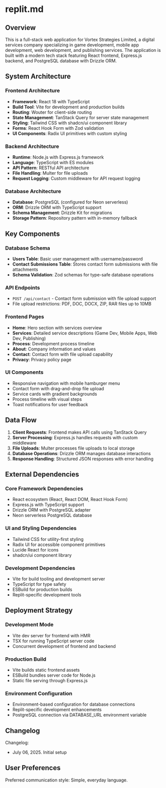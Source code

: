 # replit.md

## Overview

This is a full-stack web application for Vortex Strategies Limited, a digital services company specializing in game development, mobile app development, web development, and publishing services. The application is built with a modern tech stack featuring React frontend, Express.js backend, and PostgreSQL database with Drizzle ORM.

## System Architecture

### Frontend Architecture
- **Framework**: React 18 with TypeScript
- **Build Tool**: Vite for development and production builds
- **Routing**: Wouter for client-side routing
- **State Management**: TanStack Query for server state management
- **Styling**: Tailwind CSS with shadcn/ui component library
- **Forms**: React Hook Form with Zod validation
- **UI Components**: Radix UI primitives with custom styling

### Backend Architecture
- **Runtime**: Node.js with Express.js framework
- **Language**: TypeScript with ES modules
- **API Pattern**: RESTful API architecture
- **File Handling**: Multer for file uploads
- **Request Logging**: Custom middleware for API request logging

### Database Architecture
- **Database**: PostgreSQL (configured for Neon serverless)
- **ORM**: Drizzle ORM with TypeScript support
- **Schema Management**: Drizzle Kit for migrations
- **Storage Pattern**: Repository pattern with in-memory fallback

## Key Components

### Database Schema
- **Users Table**: Basic user management with username/password
- **Contact Submissions Table**: Stores contact form submissions with file attachments
- **Schema Validation**: Zod schemas for type-safe database operations

### API Endpoints
- `POST /api/contact` - Contact form submission with file upload support
- File upload restrictions: PDF, DOC, DOCX, ZIP, RAR files up to 10MB

### Frontend Pages
- **Home**: Hero section with services overview
- **Services**: Detailed service descriptions (Game Dev, Mobile Apps, Web Dev, Publishing)
- **Process**: Development process timeline
- **About**: Company information and values
- **Contact**: Contact form with file upload capability
- **Privacy**: Privacy policy page

### UI Components
- Responsive navigation with mobile hamburger menu
- Contact form with drag-and-drop file upload
- Service cards with gradient backgrounds
- Process timeline with visual steps
- Toast notifications for user feedback

## Data Flow

1. **Client Requests**: Frontend makes API calls using TanStack Query
2. **Server Processing**: Express.js handles requests with custom middleware
3. **File Uploads**: Multer processes file uploads to local storage
4. **Database Operations**: Drizzle ORM manages database interactions
5. **Response Handling**: Structured JSON responses with error handling

## External Dependencies

### Core Framework Dependencies
- React ecosystem (React, React DOM, React Hook Form)
- Express.js with TypeScript support
- Drizzle ORM with PostgreSQL adapter
- Neon serverless PostgreSQL database

### UI and Styling Dependencies
- Tailwind CSS for utility-first styling
- Radix UI for accessible component primitives
- Lucide React for icons
- shadcn/ui component library

### Development Dependencies
- Vite for build tooling and development server
- TypeScript for type safety
- ESBuild for production builds
- Replit-specific development tools

## Deployment Strategy

### Development Mode
- Vite dev server for frontend with HMR
- TSX for running TypeScript server code
- Concurrent development of frontend and backend

### Production Build
- Vite builds static frontend assets
- ESBuild bundles server code for Node.js
- Static file serving through Express.js

### Environment Configuration
- Environment-based configuration for database connections
- Replit-specific development enhancements
- PostgreSQL connection via DATABASE_URL environment variable

## Changelog

Changelog:
- July 06, 2025. Initial setup

## User Preferences

Preferred communication style: Simple, everyday language.